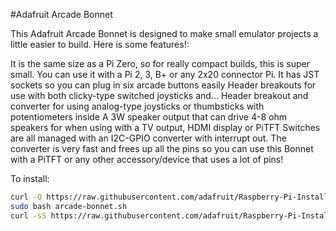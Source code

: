 <!--
 ---
 name: Adafruit Arcade Bonnet
 class: board
 type: IO
 formfactor: PHAT
 manufacturer: Adafruit
 description: Connect joystick,buttons and speakers to your pi
 url: https://learn.adafruit.com/adafruit-arcade-bonnet-for-raspberry-pi
 buy: https://www.adafruit.com/products/3422
 image: arcade_bonnet.png
 pincount: 40
 eeprom: no
 power:
   '2':
   '1':
   '4':
   '17':

     
 ground:
     '6':
     '9':
     '14':
     '20':
     '30':
     '34':
     '39':
     '25':
 pin:
   '3':
     mode:SDA
   '5':
     mode:SCL
    '11':
     mode:I2S
    '12':
     mode:I2S
    '35':
     mode:I2S
    '40':
     mode:I2S
i2c:
  '0x26':
    name: MCP23017
    device: MCP23017

   
 -->
#Adafruit Arcade Bonnet

This Adafruit Arcade Bonnet is designed to make small emulator projects a little easier to build. Here is some features!: 

It is the same size as a Pi Zero, so for really compact builds, this is super small. You can use it with a Pi 2, 3, B+ or any 2x20 connector Pi.
It has JST sockets so you can plug in six arcade buttons easily
Header breakouts for use with both clicky-type switched joysticks and...
Header breakout and converter for using analog-type joysticks or thumbsticks with potentiometers inside
A 3W speaker output that can drive 4-8 ohm speakers for when using with a TV output, HDMI display or PiTFT
Switches are all managed with an I2C-GPIO converter with interrupt out. The converter is very fast and frees up all the pins so you can use this Bonnet with a PiTFT or any other accessory/device that uses a lot of pins!

To install:
```bash
curl -O https://raw.githubusercontent.com/adafruit/Raspberry-Pi-Installer-Scripts/master/arcade-bonnet.sh
sudo bash arcade-bonnet.sh
curl -sS https://raw.githubusercontent.com/adafruit/Raspberry-Pi-Installer-Scripts/master/i2samp.sh | bash
```

